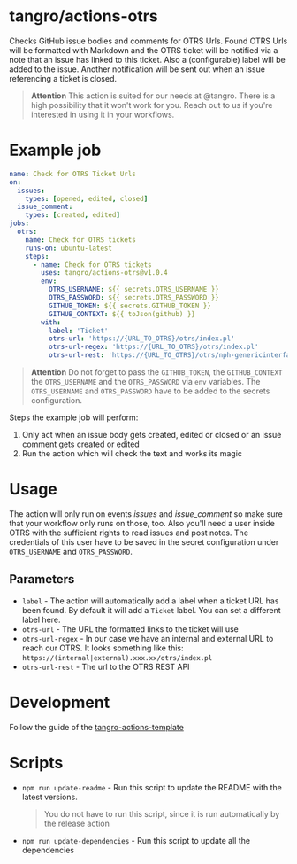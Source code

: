 # tangro/actions-otrs

Checks GitHub issue bodies and comments for OTRS Urls. Found OTRS Urls will be formatted with Markdown and the OTRS ticket will be notified via a note that an issue has linked to this ticket. Also a (configurable) label will be added to the issue. Another notification will be sent out when an issue referencing a ticket is closed.

> **Attention** This action is suited for our needs at @tangro. There is a high possibility that it won't work for you. Reach out to us if you're interested in using it in your workflows.

# Example job

```yml
name: Check for OTRS Ticket Urls
on:
  issues:
    types: [opened, edited, closed]
  issue_comment:
    types: [created, edited]
jobs:
  otrs:
    name: Check for OTRS tickets
    runs-on: ubuntu-latest
    steps:
      - name: Check for OTRS tickets
        uses: tangro/actions-otrs@v1.0.4
        env:
          OTRS_USERNAME: ${{ secrets.OTRS_USERNAME }}
          OTRS_PASSWORD: ${{ secrets.OTRS_PASSWORD }}
          GITHUB_TOKEN: ${{ secrets.GITHUB_TOKEN }}
          GITHUB_CONTEXT: ${{ toJson(github) }}
        with:
          label: 'Ticket'
          otrs-url: 'https://{URL_TO_OTRS}/otrs/index.pl'
          otrs-url-regex: 'https://{URL_TO_OTRS}/otrs/index.pl'
          otrs-url-rest: 'https://{URL_TO_OTRS}/otrs/nph-genericinterface.pl/Webservice/GenericTicketConnectorREST'
```

> **Attention** Do not forget to pass the `GITHUB_TOKEN`, the `GITHUB_CONTEXT` the `OTRS_USERNAME` and the `OTRS_PASSWORD` via `env` variables. The `OTRS_USERNAME` and `OTRS_PASSWORD` have to be added to the secrets configuration.

Steps the example job will perform:

1.  Only act when an issue body gets created, edited or closed or an issue comment gets created or edited
2.  Run the action which will check the text and works its magic

# Usage

The action will only run on events _issues_ and _issue_comment_ so make sure that your workflow only runs on those, too. Also you'll need a user inside OTRS with the sufficient rights to read issues and post notes. The credentials of this user have to be saved in the secret configuration under `OTRS_USERNAME` and `OTRS_PASSWORD`.

## Parameters

- `label` - The action will automatically add a label when a ticket URL has been found. By default it will add a `Ticket` label. You can set a different label here.
- `otrs-url` - The URL the formatted links to the ticket will use
- `otrs-url-regex` - In our case we have an internal and external URL to reach our OTRS. It looks something like this: `https://(internal|external).xxx.xx/otrs/index.pl`
- `otrs-url-rest` - The url to the OTRS REST API

# Development

Follow the guide of the [tangro-actions-template](https://github.com/tangro/tangro-actions-template)

# Scripts

- `npm run update-readme` - Run this script to update the README with the latest versions.

  > You do not have to run this script, since it is run automatically by the release action

- `npm run update-dependencies` - Run this script to update all the dependencies
